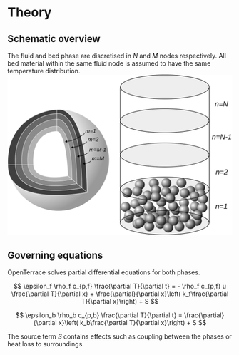 # Theory

## Schematic overview
The fluid and bed phase are discretised in *N* and *M* nodes respectively. All bed material within the same fluid node is assumed to have the same temperature distribution.
[![](_figures/schematic.svg)](#)

## Governing equations
OpenTerrace solves partial differential equations for both phases.

$$
\epsilon_f \rho_f c_{p,f} \frac{\partial T}{\partial t} = - \rho_f c_{p,f} u \frac{\partial T}{\partial x} + \frac{\partial}{\partial x}\left( k_f\frac{\partial T}{\partial x}\right) + S
$$

$$
\epsilon_b \rho_b c_{p,b} \frac{\partial T}{\partial t} = \frac{\partial}{\partial x}\left( k_b\frac{\partial T}{\partial x}\right) + S
$$

The source term *S* contains effects such as coupling between the phases or heat loss to surroundings.
